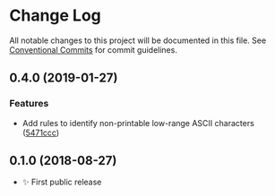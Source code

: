 # Change Log

All notable changes to this project will be documented in this file.
See [Conventional Commits](https://conventionalcommits.org) for commit guidelines.

## 0.4.0 (2019-01-27)


### Features

* Add rules to identify non-printable low-range ASCII characters ([5471ccc](https://bitbucket.org/codsen/codsen/src/master/packages/emlint/commits/5471ccc))





## 0.1.0 (2018-08-27)

- ✨ First public release
